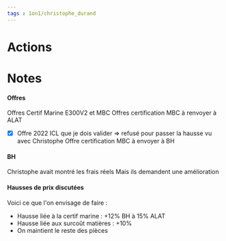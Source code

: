```yaml
---
tags : 1on1/christophe_durand
---
```


# Actions


# Notes

#### Offres
Offres Certif Marine E300V2 et MBC
Offres certification MBC à renvoyer à ALAT
- [x] Offre 2022 ICL que je dois valider => refusé pour passer la hausse vu avec Christophe
Offre certification MBC à envoyer à BH

#### BH
Christophe avait montré les frais réels
Mais ils demandent une amélioration

#### Hausses de prix discutées
Voici ce que l'on envisage de faire :
- Hausse liée à la certif marine : +12% BH à 15% ALAT
- Hausse liée aux surcoût matières : +10%
- On maintient le reste des pièces
